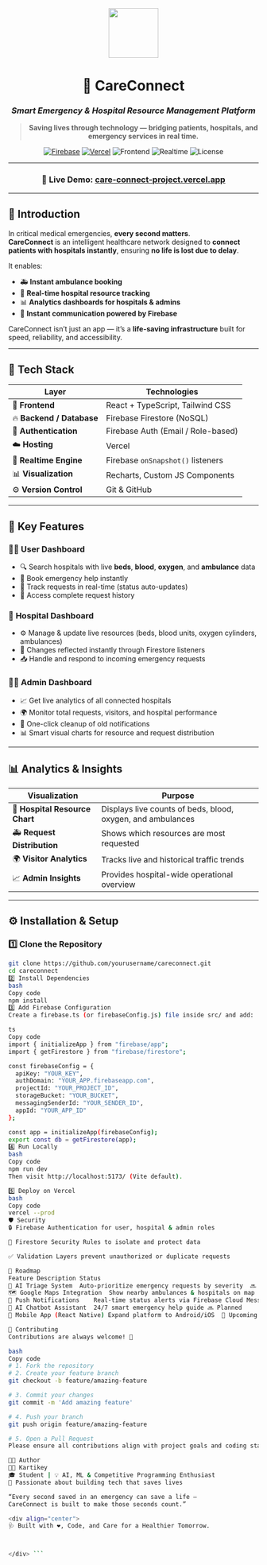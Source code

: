 <div align="center">

<img src="https://img.icons8.com/color/96/000000/hospital-room.png" width="100" />

# 🏥 **CareConnect**
### _Smart Emergency & Hospital Resource Management Platform_

> **Saving lives through technology — bridging patients, hospitals, and emergency services in real time.**

[![Firebase](https://img.shields.io/badge/Backend-Firebase-orange?logo=firebase&logoColor=white)](https://firebase.google.com/)
[![Vercel](https://img.shields.io/badge/Deployed%20on-Vercel-black?logo=vercel)](https://vercel.com/)
![Frontend](https://img.shields.io/badge/Frontend-React%20%2B%20TypeScript-blue?logo=react)
![Realtime](https://img.shields.io/badge/Realtime-Enabled-green)
![License](https://img.shields.io/badge/License-MIT-blue)

---

### 🔗 **Live Demo:** [care-connect-project.vercel.app](https://care-connect-project.vercel.app)

</div>

---

## 🧠 Introduction

In critical medical emergencies, **every second matters**.  
**CareConnect** is an intelligent healthcare network designed to **connect patients with hospitals instantly**, ensuring **no life is lost due to delay**.

It enables:
- 🚑 **Instant ambulance booking**
- 🏥 **Real-time hospital resource tracking**
- 📊 **Analytics dashboards for hospitals & admins**
- 💬 **Instant communication powered by Firebase**

CareConnect isn’t just an app — it’s a **life-saving infrastructure** built for speed, reliability, and accessibility.

---

## 🧩 Tech Stack

| Layer | Technologies |
|-------|---------------|
| 🎨 **Frontend** | React + TypeScript, Tailwind CSS |
| 🔥 **Backend / Database** | Firebase Firestore (NoSQL) |
| 🔐 **Authentication** | Firebase Auth (Email / Role-based) |
| ☁️ **Hosting** | Vercel |
| 📡 **Realtime Engine** | Firebase `onSnapshot()` listeners |
| 📊 **Visualization** | Recharts, Custom JS Components |
| ⚙️ **Version Control** | Git & GitHub |

---

## 🚀 Key Features

### 👩‍⚕️ **User Dashboard**
- 🔍 Search hospitals with live **beds**, **blood**, **oxygen**, and **ambulance** data  
- 🚨 Book emergency help instantly  
- 🧠 Track requests in real-time (status auto-updates)  
- 📜 Access complete request history  

### 🏥 **Hospital Dashboard**
- ⚙️ Manage & update live resources (beds, blood units, oxygen cylinders, ambulances)
- 🔁 Changes reflected instantly through Firestore listeners  
- 📥 Handle and respond to incoming emergency requests  

### 🧑‍💼 **Admin Dashboard**
- 📈 Get live analytics of all connected hospitals  
- 🌍 Monitor total requests, visitors, and hospital performance  
- 🧹 One-click cleanup of old notifications  
- 📊 Smart visual charts for resource and request distribution  

---

## 📊 Analytics & Insights

| Visualization | Purpose |
|----------------|----------|
| 🏥 **Hospital Resource Chart** | Displays live counts of beds, blood, oxygen, and ambulances |
| 🚑 **Request Distribution** | Shows which resources are most requested |
| 🌍 **Visitor Analytics** | Tracks live and historical traffic trends |
| 📈 **Admin Insights** | Provides hospital-wide operational overview |

---

## ⚙️ Installation & Setup

### 1️⃣ Clone the Repository

```bash
git clone https://github.com/yourusername/careconnect.git
cd careconnect
2️⃣ Install Dependencies
bash
Copy code
npm install
3️⃣ Add Firebase Configuration
Create a firebase.ts (or firebaseConfig.js) file inside src/ and add:

ts
Copy code
import { initializeApp } from "firebase/app";
import { getFirestore } from "firebase/firestore";

const firebaseConfig = {
  apiKey: "YOUR_KEY",
  authDomain: "YOUR_APP.firebaseapp.com",
  projectId: "YOUR_PROJECT_ID",
  storageBucket: "YOUR_BUCKET",
  messagingSenderId: "YOUR_SENDER_ID",
  appId: "YOUR_APP_ID"
};

const app = initializeApp(firebaseConfig);
export const db = getFirestore(app);
4️⃣ Run Locally
bash
Copy code
npm run dev
Then visit http://localhost:5173/ (Vite default).

5️⃣ Deploy on Vercel
bash
Copy code
vercel --prod
🛡️ Security
🔒 Firebase Authentication for user, hospital & admin roles

🧱 Firestore Security Rules to isolate and protect data

✅ Validation Layers prevent unauthorized or duplicate requests

🧭 Roadmap
Feature	Description	Status
🤖 AI Triage System	Auto-prioritize emergency requests by severity	🔜 Planned
🗺️ Google Maps Integration	Show nearby ambulances & hospitals on map	🔜 In Progress
🔔 Push Notifications	Real-time status alerts via Firebase Cloud Messaging	⏳ Pending
💬 AI Chatbot Assistant	24/7 smart emergency help guide	🔜 Planned
📱 Mobile App (React Native)	Expand platform to Android/iOS	🚧 Upcoming

🤝 Contributing
Contributions are always welcome! 🙌

bash
Copy code
# 1. Fork the repository
# 2. Create your feature branch
git checkout -b feature/amazing-feature

# 3. Commit your changes
git commit -m 'Add amazing feature'

# 4. Push your branch
git push origin feature/amazing-feature

# 5. Open a Pull Request
Please ensure all contributions align with project goals and coding standards.

👨‍💻 Author
🧑‍💻 Kartikey
🎓 Student | 💡 AI, ML & Competitive Programming Enthusiast
🚀 Passionate about building tech that saves lives

“Every second saved in an emergency can save a life —
CareConnect is built to make those seconds count.”

<div align="center">
🩺 Built with ❤️, Code, and Care for a Healthier Tomorrow.



</div> ```